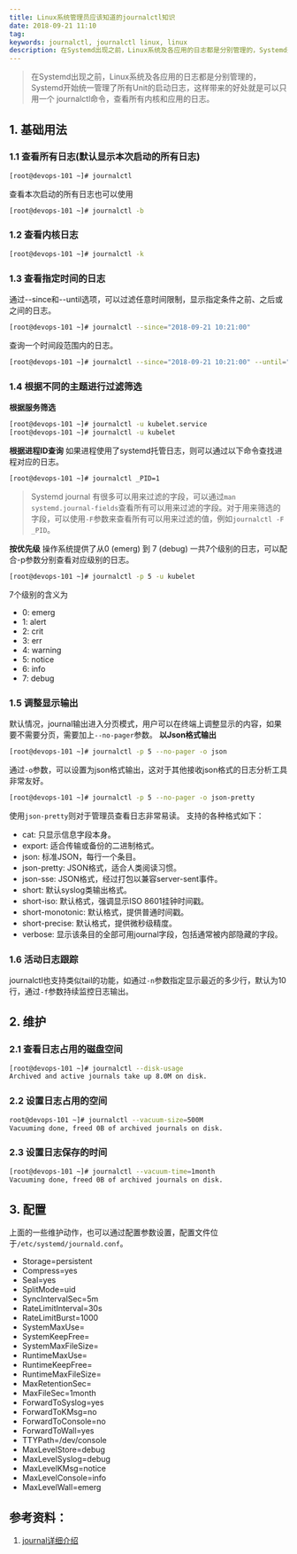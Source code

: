```yaml
---
title: Linux系统管理员应该知道的journalctl知识
date: 2018-09-21 11:10
tag: 
keywords: journalctl, journalctl linux, linux
description: 在Systemd出现之前，Linux系统及各应用的日志都是分别管理的，Systemd开始统一管理了所有Unit的启动日志，这样带来的好处就是可以只用一个 journalctl命令，查看所有内核和应用的日志。
---
```


> 在Systemd出现之前，Linux系统及各应用的日志都是分别管理的，Systemd开始统一管理了所有Unit的启动日志，这样带来的好处就是可以只用一个 journalctl命令，查看所有内核和应用的日志。


## 1. 基础用法

### 1.1 查看所有日志(默认显示本次启动的所有日志)
```bash
[root@devops-101 ~]# journalctl
```
查看本次启动的所有日志也可以使用
```bash
[root@devops-101 ~]# journalctl -b
```

### 1.2 查看内核日志
```bash
[root@devops-101 ~]# journalctl -k
```

### 1.3 查看指定时间的日志
通过--since和--until选项，可以过滤任意时间限制，显示指定条件之前、之后或之间的日志。
```bash
[root@devops-101 ~]# journalctl --since="2018-09-21 10:21:00"
```
查询一个时间段范围内的日志。
```bash
[root@devops-101 ~]# journalctl --since="2018-09-21 10:21:00" --until="2018-09-21 10:22:00"
```

### 1.4 根据不同的主题进行过滤筛选
**根据服务筛选**
```bash
[root@devops-101 ~]# journalctl -u kubelet.service
[root@devops-101 ~]# journalctl -u kubelet
```
**根据进程ID查询**
如果进程使用了systemd托管日志，则可以通过以下命令查找进程对应的日志。
```bash
[root@devops-101 ~]# journalctl _PID=1
```
> Systemd journal 有很多可以用来过滤的字段，可以通过```man systemd.journal-fields```查看所有可以用来过滤的字段。对于用来筛选的字段，可以使用```-F```参数来查看所有可以用来过滤的值，例如```journalctl -F _PID```。

**按优先级**
操作系统提供了从0 (emerg) 到 7 (debug) 一共7个级别的日志，可以配合-p参数分别查看对应级别的日志。
```bash
[root@devops-101 ~]# journalctl -p 5 -u kubelet
```
7个级别的含义为

* 0: emerg
* 1: alert
* 2: crit
* 3: err
* 4: warning
* 5: notice
* 6: info
* 7: debug

### 1.5 调整显示输出
默认情况，journal输出进入分页模式，用户可以在终端上调整显示的内容，如果要不需要分页，需要加上```--no-pager```参数。
**以Json格式输出**
```bash
[root@devops-101 ~]# journalctl -p 5 --no-pager -o json
```
通过```-o```参数，可以设置为json格式输出，这对于其他接收json格式的日志分析工具非常友好。
```bash
[root@devops-101 ~]# journalctl -p 5 --no-pager -o json-pretty
```
使用```json-pretty```则对于管理员查看日志非常易读。
支持的各种格式如下：

* cat: 只显示信息字段本身。
* export: 适合传输或备份的二进制格式。
* json: 标准JSON，每行一个条目。
* json-pretty: JSON格式，适合人类阅读习惯。
* json-sse: JSON格式，经过打包以兼容server-sent事件。
* short: 默认syslog类输出格式。
* short-iso: 默认格式，强调显示ISO 8601挂钟时间戳。
* short-monotonic: 默认格式，提供普通时间戳。
* short-precise: 默认格式，提供微秒级精度。
* verbose: 显示该条目的全部可用journal字段，包括通常被内部隐藏的字段。

### 1.6 活动日志跟踪
journalctl也支持类似tail的功能，如通过```-n```参数指定显示最近的多少行，默认为10行，通过```-f```参数持续监控日志输出。

## 2. 维护

### 2.1 查看日志占用的磁盘空间
```bash
[root@devops-101 ~]# journalctl --disk-usage
Archived and active journals take up 8.0M on disk.
```

### 2.2 设置日志占用的空间
```bash
root@devops-101 ~]# journalctl --vacuum-size=500M
Vacuuming done, freed 0B of archived journals on disk.
```

### 2.3 设置日志保存的时间
```bash
[root@devops-101 ~]# journalctl --vacuum-time=1month
Vacuuming done, freed 0B of archived journals on disk.
```

## 3. 配置
上面的一些维护动作，也可以通过配置参数设置，配置文件位于```/etc/systemd/journald.conf```。

* Storage=persistent
* Compress=yes
* Seal=yes
* SplitMode=uid
* SyncIntervalSec=5m
* RateLimitInterval=30s
* RateLimitBurst=1000
* SystemMaxUse=
* SystemKeepFree=
* SystemMaxFileSize=
* RuntimeMaxUse=
* RuntimeKeepFree=
* RuntimeMaxFileSize=
* MaxRetentionSec=
* MaxFileSec=1month
* ForwardToSyslog=yes
* ForwardToKMsg=no
* ForwardToConsole=no
* ForwardToWall=yes
* TTYPath=/dev/console
* MaxLevelStore=debug
* MaxLevelSyslog=debug
* MaxLevelKMsg=notice
* MaxLevelConsole=info
* MaxLevelWall=emerg

## 参考资料：

1. [journal详细介绍](http://blog.51cto.com/13598893/2072212)












